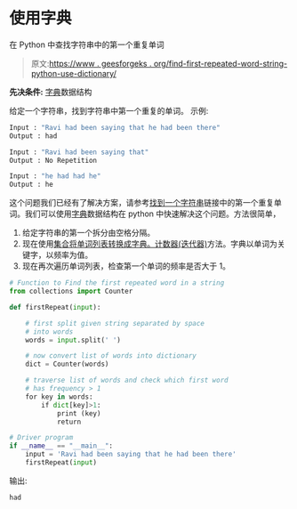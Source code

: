 # 使用字典

在 Python 中查找字符串中的第一个重复单词

> 原文:[https://www . geesforgeks . org/find-first-repeated-word-string-python-use-dictionary/](https://www.geeksforgeeks.org/find-first-repeated-word-string-python-using-dictionary/)

**先决条件:** [字典](https://www.geeksforgeeks.org/python-set-4-dictionary-keywords-python/)数据结构

给定一个字符串，找到字符串中第一个重复的单词。
示例:

```py
Input : "Ravi had been saying that he had been there"
Output : had

Input : "Ravi had been saying that"
Output : No Repetition

Input : "he had had he"
Output : he

```

这个问题我们已经有了解决方案，请参考[找到一个字符串](https://www.geeksforgeeks.org/find-first-repeated-word-string/)链接中的第一个重复单词。我们可以使用[字典](https://www.youtube.com/watch?v=z7z_e5-l2yE&t=31s)数据结构在 python 中快速解决这个问题。方法很简单，

1.  给定字符串的第一个拆分由空格分隔。
2.  现在使用[集合将单词列表转换成字典。计数器(迭代器)](https://www.geeksforgeeks.org/counters-in-python-set-1/)方法。字典以单词为关键字，以频率为值。
3.  现在再次遍历单词列表，检查第一个单词的频率是否大于 1。

```py
# Function to Find the first repeated word in a string 
from collections import Counter 

def firstRepeat(input): 

    # first split given string separated by space 
    # into words 
    words = input.split(' ') 

    # now convert list of words into dictionary 
    dict = Counter(words) 

    # traverse list of words and check which first word 
    # has frequency > 1 
    for key in words: 
        if dict[key]>1: 
            print (key) 
            return

# Driver program 
if __name__ == "__main__": 
    input = 'Ravi had been saying that he had been there'
    firstRepeat(input) 
```

输出:

```py
had

```